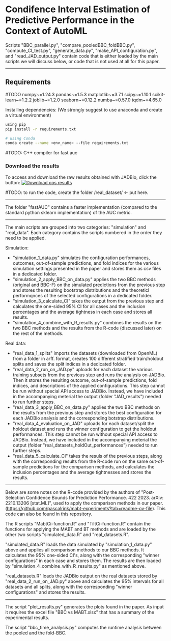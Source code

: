 # Condifence Interval Estimation of Predictive Performance in the Context of AutoML

Scripts "BBC_parallel.py", "compare_pooledBBC_foldBBC.py", "compute_CI_test.py", "generate_data.py", "make_API_configuration.py", and "read_JAD_output.py" contain code that is either loaded by the main scripts we will discuss below, or code that is not used at all for this paper.

-----

## Requirements
#TODO
numpy~=1.24.3
pandas~=1.5.3
matplotlib~=3.7.1
scipy~=1.10.1
scikit-learn~=1.2.2
joblib~=1.2.0
seaborn~=0.12.2
numba~=0.57.0
tqdm~=4.65.0

Installing dependencies:
(We strongly suggest to use anaconda and create a virtual environment)
```bash
using pip
pip install -r requirements.txt

# using Conda
conda create --name <env_name> --file requirements.txt
```


#TODO: C++ compiler for fast auc



### Download the results
To access and download the raw results obtained with JADBio, click the button:
[![Download oos results](https://img.shields.io/badge/Download-Dataset-blue.svg)](https://figshare.com/s/b8f72d61476be2fc04fc)

#TODO: to run the code, create the folder /real_dataset/ <- put here.

-----


The folder "fastAUC" contains a faster implementation (compared to the standard python sklearn implementation) of the AUC metric.

-----

The main scripts are grouped into two categories: "simulation" and "real_data". Each category contains the scripts numbered in the order they need to be applied.

Simulation:
- "simulation_1_data.py" simulates the configuration performances, outcomes, out-of-sample predictions, and fold indices for the various simulation settings presented in the paper and stores them as csv files in a dedicated folder.
- "simulation_2_apply_BBC_on_data.py" applies the two BBC methods (original and BBC-F) on the simulated predictions from the previous step and stores the resulting bootstrap distributions and the theoreticl performqnces of the selected configurations in a dedicated folder.
- "simulation_3_calculate_CI" takes the output from the previous step and calculates the one-sided 95% CI for all cases and the inclusion percentages and the average tightness in each case and stores all results.
- "simulation_4_combine_with_R_results.py" combines the results on the two BBC methods and the results from the R-code (discussed later) on the rest of the methods.

Real data:
- "real_data_1_splits" imports the datasets (downloaded from OpenML) from a folder in arff. format, creates 100 different stratified train/holdout splits and saves the split indices in a dedicated folder.
- "real_data_2_run_on_JAD.py" uploads for each dataset the various training subsets from the previous step and runs the analysis on JADBio. Then it stores the resulting outcome, out-of-sample predictions, fold indices, and descriptions of the applied configurations. This step cannot be run without special API access to JADBio. Instead, we have included in the accompanying meterial the output (folder "JAD_results") needed to run further steps.
- "real_data_3_apply_BBC_on_data.py" applies the two BBC methods on the results from the previous step and stores the best configuration for each JADBio analysis and the corresponding botstrap distributions.
- "real_data_4_evaluation_on_JAD" uploads for each dataset/split the holdout dataset and runs the winner configuration to get the holdout performances. This step cannot be run without special API access to JADBio. Instead, we have included in the accompanying meterial the output (folder "real_datasets_holdOut_performances") needed to run further steps.
- "real_data_5_calculate_CI" takes the resuls of the previous steps, along with the corresponding results from the R-code run on the same out-of-sample predictions for the comparison methods, and calculates the inclusion percentages and the average tightnesses and stores the results.

-----

Below are some notes on the R-code provided by the authors of "Post-Selection Confidence Bounds for Prediction Performance. 422 2023. arXiv: 2210.13206 [stat.ML]", used to apply the comparison methods in our paper. (https://github.com/pascalrink/mabt-experiments?tab=readme-ov-file). This code can also be found in this repository.

The R scripts "MabtCi-function.R" and "TiltCi-function.R" contain the functions for applying the MABT and BT methods and are loaded by the other two scripts "simulated_data.R" and "real_datasets.R". 

"simulated_data.R" loads the data simulated by "simulation_1_data.py" above and applies all comparison methods to our BBC methods. It calculates the 95% one-sided CI's, along with the corresponding "winner configurations" in each case and stores them. The results are then loaded by "simulation_4_combine_with_R_results.py" as mentioned above.

"real_datasets.R" loads the JADBio output on the real datasets stored by "real_data_2_run_on_JAD.py" above and calculates the 95% intervals for all datasets and all splits, along with the corresponding "winner configurations" and stores the results.

-----

The script "plot_results.py" generates the plots found in the paper. As input it requires the excel file "BBC vs MABT.xlsx" that has a summary of the experimental results.

The script "bbc_time_analysis.py" computes the runtime analysis between the pooled and the fold-BBC.



